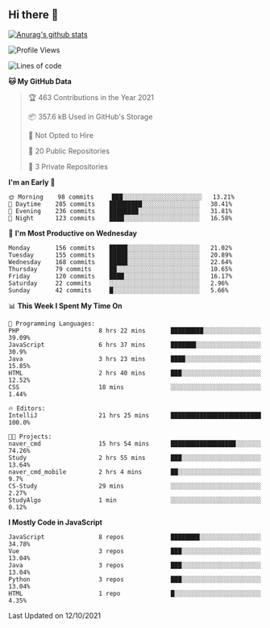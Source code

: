 ## Hi there 👋

[![Anurag's github stats](https://github-readme-stats.vercel.app/api?username=Songwonseok)](https://github.com/anuraghazra/github-readme-stats)



<!--START_SECTION:waka-->
![Profile Views](http://img.shields.io/badge/Profile%20Views-3-blue)

![Lines of code](https://img.shields.io/badge/From%20Hello%20World%20I%27ve%20Written-2.9%20million%20lines%20of%20code-blue)

**🐱 My GitHub Data** 

> 🏆 463 Contributions in the Year 2021
 > 
> 📦 357.6 kB Used in GitHub's Storage 
 > 
> 🚫 Not Opted to Hire
 > 
> 📜 20 Public Repositories 
 > 
> 🔑 3 Private Repositories  
 > 
**I'm an Early 🐤** 

```text
🌞 Morning    98 commits     ███░░░░░░░░░░░░░░░░░░░░░░   13.21% 
🌆 Daytime    285 commits    █████████░░░░░░░░░░░░░░░░   38.41% 
🌃 Evening    236 commits    ████████░░░░░░░░░░░░░░░░░   31.81% 
🌙 Night      123 commits    ████░░░░░░░░░░░░░░░░░░░░░   16.58%

```
📅 **I'm Most Productive on Wednesday** 

```text
Monday       156 commits    █████░░░░░░░░░░░░░░░░░░░░   21.02% 
Tuesday      155 commits    █████░░░░░░░░░░░░░░░░░░░░   20.89% 
Wednesday    168 commits    █████░░░░░░░░░░░░░░░░░░░░   22.64% 
Thursday     79 commits     ██░░░░░░░░░░░░░░░░░░░░░░░   10.65% 
Friday       120 commits    ████░░░░░░░░░░░░░░░░░░░░░   16.17% 
Saturday     22 commits     ░░░░░░░░░░░░░░░░░░░░░░░░░   2.96% 
Sunday       42 commits     █░░░░░░░░░░░░░░░░░░░░░░░░   5.66%

```


📊 **This Week I Spent My Time On** 

```text
💬 Programming Languages: 
PHP                      8 hrs 22 mins       █████████░░░░░░░░░░░░░░░░   39.09% 
JavaScript               6 hrs 37 mins       ███████░░░░░░░░░░░░░░░░░░   30.9% 
Java                     3 hrs 23 mins       ████░░░░░░░░░░░░░░░░░░░░░   15.85% 
HTML                     2 hrs 40 mins       ███░░░░░░░░░░░░░░░░░░░░░░   12.52% 
CSS                      18 mins             ░░░░░░░░░░░░░░░░░░░░░░░░░   1.44%

🔥 Editors: 
IntelliJ                 21 hrs 25 mins      █████████████████████████   100.0%

🐱‍💻 Projects: 
naver_cmd                15 hrs 54 mins      ██████████████████░░░░░░░   74.26% 
Study                    2 hrs 55 mins       ███░░░░░░░░░░░░░░░░░░░░░░   13.64% 
naver_cmd_mobile         2 hrs 4 mins        ██░░░░░░░░░░░░░░░░░░░░░░░   9.7% 
CS-Study                 29 mins             ░░░░░░░░░░░░░░░░░░░░░░░░░   2.27% 
StudyAlgo                1 min               ░░░░░░░░░░░░░░░░░░░░░░░░░   0.12%

```

**I Mostly Code in JavaScript** 

```text
JavaScript               8 repos             ████████░░░░░░░░░░░░░░░░░   34.78% 
Vue                      3 repos             ███░░░░░░░░░░░░░░░░░░░░░░   13.04% 
Java                     3 repos             ███░░░░░░░░░░░░░░░░░░░░░░   13.04% 
Python                   3 repos             ███░░░░░░░░░░░░░░░░░░░░░░   13.04% 
HTML                     1 repo              █░░░░░░░░░░░░░░░░░░░░░░░░   4.35%

```



 Last Updated on 12/10/2021
<!--END_SECTION:waka-->
